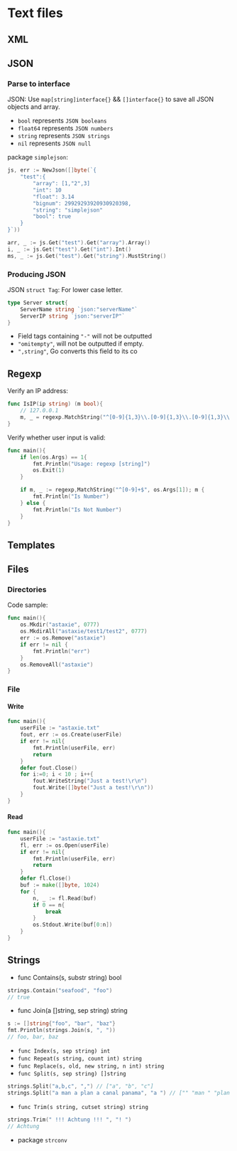 # Text files

## XML

## JSON
### Parse to interface

JSON: Use `map[string]interface{}` && `[]interface{}` to save all JSON objects and array.
- `bool` represents `JSON booleans`
- `float64` represents `JSON numbers`
- `string` represents `JSON strings`
- `nil` represents `JSON null`

package `simplejson`:
```go
js, err := NewJson([]byte(`{
    "test":{
        "array": [1,"2",3]
        "int": 10
        "float": 3.14
        "bignum": 29929293920930920398,
        "string": "simplejson"
        "bool": true
    }
}`))

arr, _ := js.Get("test").Get("array").Array()
i, _ := js.Get("test").Get("int").Int()
ms, _ := js.Get("test").Get("string").MustString()
```

### Producing JSON

JSON `struct Tag`: For lower case letter.
```go
type Server struct{
    ServerName string `json:"serverName"`
    ServerIP string `json:"serverIP"`
}
```
- Field tags containing `"-"` will not be outputted
- `"omitempty"`, will not be outputted if empty.
- `",string"`, Go converts this field to its co

## Regexp

Verify an IP address:
```go
func IsIP(ip string) (m bool){
    // 127.0.0.1
    m, _ = regexp.MatchString("^[0-9]{1,3}\\.[0-9]{1,3}\\.[0-9]{1,3}\\.[0-9]{1,3}$", ip)
}
```

Verify whether user input is valid:
```go
func main(){
    if len(os.Args) == 1{
        fmt.Println("Usage: regexp [string]")
        os.Exit(1)
    }

    if m, _ := regexp,MatchString("^[0-9]+$", os.Args[1]); m {
        fmt.Println("Is Number")
    } else {
        fmt.Println("Is Not Number")
    }
}
```

## Templates

## Files

### Directories
Code sample:
```go
func main(){
    os.Mkdir("astaxie", 0777)
    os.MkdirAll("astaxie/test1/test2", 0777)
    err := os.Remove("astaxie")
    if err != nil {
        fmt.Println("err")
    }
    os.RemoveAll("astaxie")
}
```
### File

#### Write
```go
func main(){
    userFile := "astaxie.txt"
    fout, err := os.Create(userFile)
    if err != nil{
        fmt.Println(userFile, err)
        return
    }
    defer fout.Close()
    for i:=0; i < 10 ; i++{
        fout.WriteString("Just a test!\r\n")
        fout.Write([]byte("Just a test!\r\n"))
    }
}
```
#### Read
```go
func main(){
    userFile := "astaxie.txt"
    fl, err := os.Open(userFile)
    if err != nil{
        fmt.Println(userFile, err)
        return
    }
    defer fl.Close()
    buf := make([]byte, 1024)
    for {
        n, _ := fl.Read(buf)
        if 0 == n{
            break
        }
        os.Stdout.Write(buf[0:n])
    }
}
```

## Strings

- func Contains(s, substr string) bool
```go
strings.Contain("seafood", "foo")
// true
```
- func Join(a []string, sep string) string
```go
s := []string{"foo", "bar", "baz"}
fmt.Println(strings.Join(s, ", "))
// foo, bar, baz
```
- `func Index(s, sep string) int`
- `func Repeat(s string, count int) string`
- `func Replace(s, old, new string, n int) string`
- `func Split(s, sep string) []string`

```go 
strings.Split("a,b,c", ",") // ["a", "b", "c"]
strings.Split("a man a plan a canal panama", "a ") // ["" "man " "plan " "canal panama"]
```
- `func Trim(s string, cutset string) string`
``` go
strings.Trim(" !!! Achtung !!! ", "! ")
// Achtung
```
- package `strconv`
